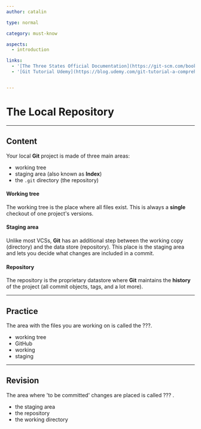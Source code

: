 ```yaml
---
author: catalin

type: normal

category: must-know

aspects:
  - introduction

links:
  - '[The Three States Official Documentation](https://git-scm.com/book/en/v2/Getting-Started-Git-Basics#The-Three-States){website}'
  - '[Git Tutorial Udemy](https://blog.udemy.com/git-tutorial-a-comprehensive-guide/#6_1){website}'


---
```


# The Local Repository

---
## Content

Your local **Git** project is made of three main areas:

- working tree 
- staging area (also known as **Index**)
- the `.git` directory (the repository)

#### Working tree

The working tree is the place where all files exist. This is always a **single** checkout of one project's versions.

#### Staging area

Unlike most VCSs, **Git** has an additional step between the working copy (directory) and the data store (repository). This place is the staging area and lets you decide what changes are included in a commit.

#### Repository
The repository is the proprietary datastore where **Git** maintains the **history** of the project (all commit objects, tags, and a lot more).

---
## Practice

The area with the files you are working on is called the ???.

* working tree
* GitHub
* working
* staging

---
## Revision

The area where 'to be committed' changes are placed is called ??? .

* the staging area
* the repository
* the working directory
